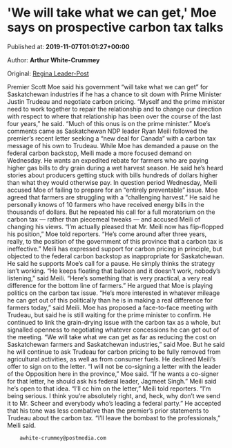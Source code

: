 
# 'We will take what we can get,' Moe says on prospective carbon tax talks

Published at: **2019-11-07T01:01:27+00:00**

Author: **Arthur White-Crummey**

Original: [Regina Leader-Post](https://leaderpost.com/news/saskatchewan/we-will-take-what-we-can-get-moe-says-on-prospective-carbon-tax-talks)

Premier Scott Moe said his government “will take what we can get” for Saskatchewan industries if he has a chance to sit down with Prime Minister Justin Trudeau and negotiate carbon pricing.
“Myself and the prime minister need to work together to repair the relationship and to change our direction with respect to where that relationship has been over the course of the last four years,” he said. “Much of this onus is on the prime minister.”
Moe’s comments came as Saskatchewan NDP leader Ryan Meili followed the premier’s recent letter seeking a “new deal for Canada” with a carbon tax message of his own to Trudeau.
While Moe has demanded a pause on the federal carbon backstop, Meili made a more focused demand on Wednesday. He wants an expedited rebate for farmers who are paying higher gas bills to dry grain during a wet harvest season.
He said he’s heard stories about producers getting stuck with bills hundreds of dollars higher than what they would otherwise pay.
In question period Wednesday, Meili accused Moe of failing to prepare for an “entirely preventable” issue.
Moe agreed that farmers are struggling with a “challenging harvest.” He said he personally knows of 10 farmers who have received energy bills in the thousands of dollars. But he repeated his call for a full moratorium on the carbon tax — rather than piecemeal tweaks — and accused Meili of changing his views.
“I’m actually pleased that Mr. Meili now has flip-flopped his position,” Moe told reporters. “He’s come around after three years, really, to the position of the government of this province that a carbon tax is ineffective.”
Meili has expressed support for carbon pricing in principle, but objected to the federal carbon backstop as inappropriate for Saskatchewan. He said he supports Moe’s call for a pause. He simply thinks the strategy isn’t working.
“He keeps floating that balloon and it doesn’t work, nobody’s listening,” said Meili. “Here’s something that is very practical, a very real difference for the bottom line of farmers.”
He argued that Moe is playing politics on the carbon tax issue.
“He’s more interested in whatever mileage he can get out of this politically than he is in making a real difference for farmers today,” said Meili.
Moe has proposed a face-to-face meeting with Trudeau, but said he is still waiting for the prime minister to confirm. He continued to link the grain-drying issue with the carbon tax as a whole, but signalled openness to negotiating whatever concessions he can get out of the meeting.
“We will take what we can get as far as reducing the cost on Saskatchewan farmers and Saskatchewan industries,” said Moe.
But he said he will continue to ask Trudeau for carbon pricing to be fully removed from agricultural activities, as well as from consumer fuels.
He declined Meili’s offer to sign on to the letter.
“I will not be co-signing a letter with the leader of the Opposition here in the province,” Moe said. “If he wants a co-signer for that letter, he should ask his federal leader, Jagmeet Singh.”
Meili said he’s open to that idea.
“I’ll cc him on the letter,” Meili told reporters. “I’m being serious. I think you’re absolutely right, and, heck, why don’t we send it to Mr. Scheer and everybody who’s leading a federal party.”
He accepted that his tone was less combative than the premier’s prior statements to Trudeau about the carbon tax.
“I’ll leave the bombast to the professionals,” Meili said.

        awhite-crummey@postmedia.com
      
